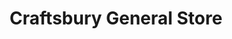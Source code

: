 ---
title: "Craftsbury General Store"
url: /craftsbury/craftsbury-general-store/
shop: convenience
---